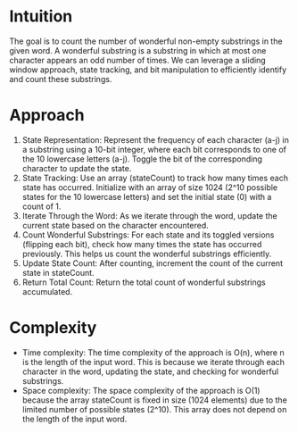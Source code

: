 # Intuition
The goal is to count the number of wonderful non-empty substrings in the given word. A wonderful substring is a substring in which at most one character appears an odd number of times. We can leverage a sliding window approach, state tracking, and bit manipulation to efficiently identify and count these substrings.

# Approach
1. State Representation: Represent the frequency of each character (a-j) in a substring using a 10-bit integer, where each bit corresponds to one of the 10 lowercase letters (a-j). Toggle the bit of the corresponding character to update the state.
2. State Tracking: Use an array (stateCount) to track how many times each state has occurred. Initialize with an array of size 1024 (2^10 possible states for the 10 lowercase letters) and set the initial state (0) with a count of 1.
3. Iterate Through the Word: As we iterate through the word, update the current state based on the character encountered.
4. Count Wonderful Substrings: For each state and its toggled versions (flipping each bit), check how many times the state has occurred previously. This helps us count the wonderful substrings efficiently.
5. Update State Count: After counting, increment the count of the current state in stateCount.
6. Return Total Count: Return the total count of wonderful substrings accumulated.
# Complexity
- Time complexity: The time complexity of the approach is O(n), where n is the length of the input word. This is because we iterate through each character in the word, updating the state, and checking for wonderful substrings.
- Space complexity: The space complexity of the approach is O(1) because the array stateCount is fixed in size (1024 elements) due to the limited number of possible states (2^10). This array does not depend on the length of the input word.
